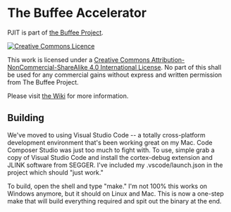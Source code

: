 # The Buffee Accelerator

PJIT is part of [the Buffee Project](https://www.buffee.ca).

<a rel="license" href="http://creativecommons.org/licenses/by-nc-sa/4.0/"><img alt="Creative Commons Licence" style="border-width:0" src="https://i.creativecommons.org/l/by-nc-sa/4.0/88x31.png" /></a>

This work is licensed under a <a rel="license" href="http://creativecommons.org/licenses/by-nc-sa/4.0/">Creative Commons Attribution-NonCommercial-ShareAlike 4.0 International License</a>. No part of this shall be used for any commercial gains without express and written permission from The Buffee Project.

Please visit [the Wiki](https://github.com/nonarkitten/pseudo-jit/wiki) for more information.

## Building

We've moved to using Visual Studio Code -- a totally cross-platform development environment that's been working great on my Mac. Code Composer Studio was just too much to fight with. To use, simple grab a copy of Visual Studio Code and install the cortex-debug extension and JLINK software from SEGGER. I've included my .vscode/launch.json in the project which should "just work."

To build, open the shell and type "make." I'm not 100% this works on Windows anymore, but it should on Linux and Mac. This is now a one-step make that will build everything required and spit out the binary at the end.
